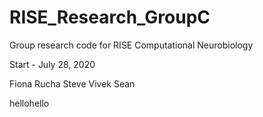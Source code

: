 # RISE_Research_GroupC
Group research code for RISE Computational Neurobiology

Start - July 28, 2020

Fiona Rucha Steve Vivek Sean

hellohello
